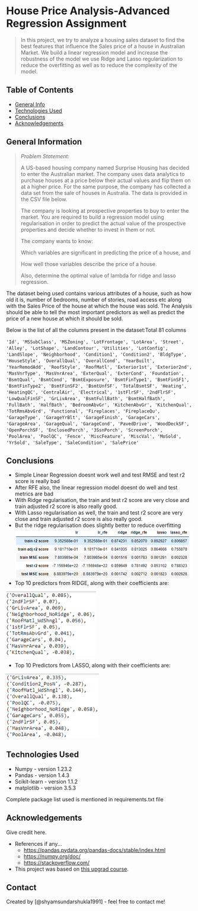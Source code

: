 # House Price Analysis-Advanced Regression Assignment
> In this project, we try to analyze a housing sales dataset to find the best features that influence the Sales price of a house in Australian Market. We build a linear regression model and increase the robustness of the model we use Ridge and Lasso regularization to reduce the overfitting as well as to reduce the complexity of the model.


## Table of Contents
* [General Info](#general-information)
* [Technologies Used](#technologies-used)
* [Conclusions](#conclusions)
* [Acknowledgements](#acknowledgements)

<!-- You can include any other section that is pertinent to your problem -->

## General Information
<!--- Provide general information about your project here.
- What is the background of your project?
- What is the business probem that your project is trying to solve?
- What is the dataset that is being used? -->
> _Problem Statement:_
>
> A US-based housing company named Surprise Housing has decided to enter the Australian market. The company uses data analytics to purchase houses at a price below their actual values and flip them on at a higher price. For the same purpose, the company has collected a data set from the sale of houses in Australia. The data is provided in the CSV file below.
>
>The company is looking at prospective properties to buy to enter the market. You are required to build a regression model using regularisation in order to predict the actual value of the prospective properties and decide whether to invest in them or not.
>
>The company wants to know:
>
>Which variables are significant in predicting the price of a house, and
>
>How well those variables describe the price of a house.
>
>Also, determine the optimal value of lambda for ridge and lasso regression.

The dataset being used contains various attributes of a house, such as how old it is, number of bedrooms, number of stories, road access etc along with the Sales Price of the house at which the house was sold. The Analysis should be able to tell the most important predictors as well as predict the price of a new house at which it should be sold. 

Below is the list of all the columns present in the dataset:Total 81 columns

`'Id', 'MSSubClass', 'MSZoning', 'LotFrontage', 'LotArea', 'Street',
'Alley', 'LotShape', 'LandContour', 'Utilities', 'LotConfig',
'LandSlope', 'Neighborhood', 'Condition1', 'Condition2', 'BldgType',
'HouseStyle', 'OverallQual', 'OverallCond', 'YearBuilt', 'YearRemodAdd',
'RoofStyle', 'RoofMatl', 'Exterior1st', 'Exterior2nd', 'MasVnrType',
'MasVnrArea', 'ExterQual', 'ExterCond', 'Foundation', 'BsmtQual',
'BsmtCond', 'BsmtExposure', 'BsmtFinType1', 'BsmtFinSF1',
'BsmtFinType2', 'BsmtFinSF2', 'BsmtUnfSF', 'TotalBsmtSF', 'Heating',
'HeatingQC', 'CentralAir', 'Electrical', '1stFlrSF', '2ndFlrSF',
'LowQualFinSF', 'GrLivArea', 'BsmtFullBath', 'BsmtHalfBath', 'FullBath',
'HalfBath', 'BedroomAbvGr', 'KitchenAbvGr', 'KitchenQual',
'TotRmsAbvGrd', 'Functional', 'Fireplaces', 'FireplaceQu', 'GarageType',
'GarageYrBlt', 'GarageFinish', 'GarageCars', 'GarageArea', 'GarageQual',
'GarageCond', 'PavedDrive', 'WoodDeckSF', 'OpenPorchSF',
'EnclosedPorch', '3SsnPorch', 'ScreenPorch', 'PoolArea', 'PoolQC',
'Fence', 'MiscFeature', 'MiscVal', 'MoSold', 'YrSold', 'SaleType',
'SaleCondition', 'SalePrice'`

<!-- You don't have to answer all the questions - just the ones relevant to your project. -->

## Conclusions
- Simple Linear Regression doesnt work well and test RMSE and test r2 score is really bad
- After RFE also, the linear regression model doesnt do well and test metrics are bad
- With Ridge regularisation, the train and test r2 score are very close and train adjusted r2 score is also really good.
- With Lasso regularisation as well, the train and test r2 score are very close and train adjusted r2 score is also really good.
- But the ridge regularisation does slightly better to reduce overfitting
![img.png](img.png)
- Top 10 predictors from RIDGE, along with their coefficients are:

![img_1.png](img_1.png)

- Top 10 Predictors from LASSO, along with their coefficients are:

![img_2.png](img_2.png)
<!-- You don't have to answer all the questions - just the ones relevant to your project. -->


## Technologies Used
- Numpy - version 1.23.2
- Pandas - version 1.4.3
- Scikit-learn - version 1.1.2
- matplotlib - version 3.5.3

Complete package list used is mentioned in requirements.txt file

<!-- As the libraries versions keep on changing, it is recommended to mention the version of library used in this project -->

## Acknowledgements
Give credit here.
- References if any...
  - https://pandas.pydata.org/pandas-docs/stable/index.html
  - https://numpy.org/doc/
  - https://stackoverflow.com/
- This project was based on [this upgrad course](https://www.upgrad.com/data-science-pgd-iiitb/).


## Contact
Created by [@shyamsundarshukla1991] - feel free to contact me!


<!-- Optional -->
<!-- ## License -->
<!-- This project is open source and available under the [... License](). -->

<!-- You don't have to include all sections - just the one's relevant to your project -->